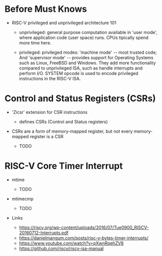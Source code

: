 # Before Must Knows

* RISC-V privileged and unprivileged architecture 101
    * unprivileged: general purpose computation available in 'user mode', where
      application code (user space) runs. CPUs tipically spend more time here.

    * privileged: privileged modes: 'machine mode' -- most trusted code; And
      'supervisor mode' -- provides support for Operating Systems such as Linux,
      FreeBSD and Windows. They add more functionality compared to unprivileged ISA,
      such as handle interrupts and perform I/O. SYSTEM opcode is used to encode
      privileged instructions in the RISC-V ISA.

# Control and Status Registers (CSRs)

* 'Zicsr' extension for CSR instructions
    * defines CSRs (Control and Status registers)

* CSRs are a form of memory-mapped register, but not every memory-mapped register is a CSR
    * TODO



# RISC-V Core Timer Interrupt

* mtime
    * TODO

* mtimecmp
    * TODO

* Links
    * https://riscv.org/wp-content/uploads/2016/07/Tue0900_RISCV-20160712-Interrupts.pdf
    * https://danielmangum.com/posts/risc-v-bytes-timer-interrupts/
    * https://www.youtube.com/watch?v=pXwnRqehZV8
    * https://github.com/riscv/riscv-isa-manual
